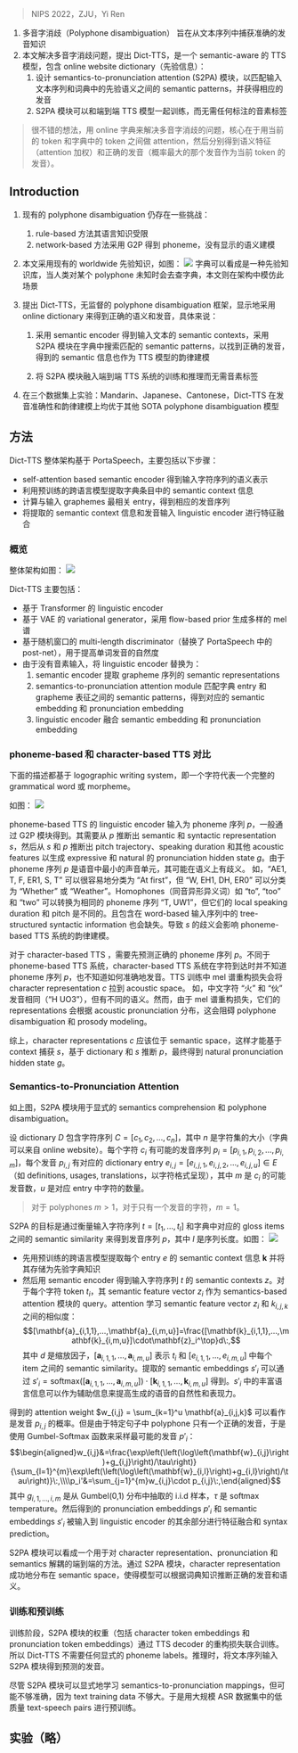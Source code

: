 > NIPS 2022，ZJU，Yi Ren

1. 多音字消歧（Polyphone disambiguation） 旨在从文本序列中捕获准确的发音知识
2. 本文解决多音字消歧问题，提出 Dict-TTS，是一个 semantic-aware 的 TTS 模型，包含 online website dictionary（先验信息）：
    1. 设计 semantics-to-pronunciation attention (S2PA) 模块，以匹配输入文本序列和词典中的先验语义之间的 semantic patterns，并获得相应的发音
    2. S2PA 模块可以和端到端 TTS 模型一起训练，而无需任何标注的音素标签

> 很不错的想法，用 online 字典来解决多音字消歧的问题，核心在于用当前的 token 和字典中的 token 之间做 attention，然后分别得到语义特征（attention 加权）和正确的发音（概率最大的那个发音作为当前 token 的发音）。

## Introduction

1. 现有的 polyphone disambiguation 仍存在一些挑战：
    1. rule-based 方法其语言知识受限
    2. network-based 方法采用 G2P 得到 phoneme，没有显示的语义建模
2. 本文采用现有的 worldwide 先验知识，如图：
![](image/Pasted%20image%2020240202153853.png)
字典可以看成是一种先验知识库，当人类对某个 polyphone 未知时会去查字典，本文则在架构中模仿此场景
3. 提出 Dict-TTS，无监督的 polyphone disambiguation 框架，显示地采用 online dictionary 来得到正确的语义和发音，具体来说：

    1. 采用 semantic encoder 得到输入文本的 semantic contexts，采用 S2PA 模块在字典中搜索匹配的 semantic patterns，以找到正确的发音，得到的 semantic 信息也作为 TTS 模型的韵律建模

    2. 将 S2PA 模块融入端到端 TTS 系统的训练和推理而无需音素标签

3. 在三个数据集上实验：Mandarin、Japanese、Cantonese，Dict-TTS 在发音准确性和韵律建模上均优于其他 SOTA polyphone disambiguation 模型

## 方法

Dict-TTS 整体架构基于 PortaSpeech，主要包括以下步骤：
+ self-attention based semantic encoder 得到输入字符序列的语义表示
+ 利用预训练的跨语言模型提取字典条目中的 semantic context 信息
+ 计算与输入 graphemes 最相关 entry，得到相应的发音序列
+ 将提取的 semantic context 信息和发音输入 linguistic encoder 进行特征融合

### 概览
整体架构如图：
![](image/Pasted%20image%2020240202170205.png)

Dict-TTS 主要包括：
+ 基于 Transformer 的 linguistic encoder
+ 基于 VAE 的 variational generator，采用 flow-based prior 生成多样的 mel 谱
+ 基于随机窗口的 multi-length discriminator（替换了 PortaSpeech 中的 post-net），用于提高单词发音的自然度
+ 由于没有音素输入，将 linguistic encoder 替换为：
    1. semantic encoder 提取 grapheme 序列的 semantic representations
    2. semantics-to-pronunciation attention module 匹配字典 entry 和 grapheme 表征之间的 semantic patterns，得到对应的 semantic embedding 和 pronunciation embedding
    3. linguistic encoder 融合 semantic embedding 和 pronunciation embedding

### phoneme-based 和 character-based TTS 对比

下面的描述都基于 logographic writing system，即一个字符代表一个完整的 grammatical word 或 morpheme。

如图：
![](image/Pasted%20image%2020240202170927.png)

phoneme-based TTS 的 linguistic encoder 输入为 phoneme 序列 $p$，一般通过 G2P 模块得到。其需要从 $p$ 推断出 semantic 和 syntactic representation $s$，然后从 $s$ 和 $p$ 推断出 pitch trajectory、speaking duration 和其他 acoustic features 以生成 expressive 和 natural 的 pronunciation hidden state $g$。由于 phoneme 序列 $p$ 是语音中最小的声音单元，其可能在语义上有歧义。
	如，“AE1, T, F, ER1, S, T” 可以很容易地分类为 “At first”，但 “W, EH1, DH, ER0” 可以分类为 “Whether” 或 “Weather”。Homophones（同音异形异义词）如 “to”, “too” 和 “two” 可以转换为相同的 phoneme 序列 “T, UW1”，但它们的 local speaking duration 和 pitch 是不同的。且包含在 word-based 输入序列中的 tree-structured syntactic information 也会缺失。导致 $s$ 的歧义会影响 phoneme-based TTS 系统的韵律建模。

对于 character-based TTS ，需要先预测正确的 phoneme 序列 $p$。不同于 phoneme-based TTS 系统，character-based TTS 系统在字符到达时并不知道 phoneme 序列 $p$，也不知道如何准确地发音。TTS 训练中 mel 谱重构损失会将 character representation $c$ 拉到 acoustic space。
	如，中文字符 “火” 和 “伙” 发音相同（“H UO3”），但有不同的语义。然而，由于 mel 谱重构损失，它们的 representations 会根据 acoustic pronunciation 分布，这会阻碍 polyphone disambiguation 和 prosody modeling。

综上，character representations $c$ 应该位于 semantic space，这样才能基于 context 捕获 $s$，基于 dictionary 和 $s$ 推断 $p$，最终得到 natural pronunciation hidden state $g$。

### Semantics-to-Pronunciation Attention

如上图，S2PA 模块用于显式的 semantics comprehension 和 polyphone disambiguation。

设 dictionary $D$ 包含字符序列 $C = [c_1, c_2, ..., c_n]$，其中 $n$ 是字符集的大小（字典可以来自 online website）。每个字符 $c_i$ 有可能的发音序列 $p_i = [p_{i,1}, p_{i,2}, ..., p_{i,m}]$，每个发音 $p_{i,j}$ 有对应的 dictionary entry $e_{i,j} = [e_{i,j,1}, e_{i,j,2}, ..., e_{i,j,u}] \in E$（如 definitions, usages, translations，以字符格式呈现），其中 $m$ 是 $c_i$ 的可能发音数，$u$ 是对应 entry 中字符的数量。
> 对于 polyphones $m > 1$，对于只有一个发音的字符，$m = 1$。

S2PA 的目标是通过衡量输入字符序列 $t = [t_1, ..., t_l]$ 和字典中对应的 gloss items 之间的 semantic similarity 来得到发音序列 $p$，其中 $l$ 是序列长度。如图：
![](image/Pasted%20image%2020240202213356.png)
+ 先用预训练的跨语言模型提取每个 entry $e$ 的 semantic context 信息 $\mathbf{k}$ 并将其存储为先验字典知识
+ 然后用 semantic encoder 得到输入字符序列 $t$ 的 semantic contexts $z$。对于每个字符 token $t_i$，其 semantic feature vector $z_i$ 作为 semantics-based attention 模块的 query。attention 学习 semantic feature vector $z_i$ 和 $k_{i,j,k}$ 之间的相似度：$$[\mathbf{a}_{i,1,1},...,\mathbf{a}_{i,m,u}]=\frac{[\mathbf{k}_{i,1,1},...,\mathbf{k}_{i,m,u}]\cdot\mathbf{z}_i^\top}d\:,$$其中 $d$ 是缩放因子，$[\mathbf{a}_{i,1,1},...,\mathbf{a}_{i,m,u}]$ 表示 $t_i$ 和 $[e_{i,1,1},...,e_{i,m,u}]$ 中每个 item 之间的 semantic similarity。提取的 semantic embeddings $s'_i$ 可以通过 $s'_i = \text{softmax}([\mathbf{a}_{i,1,1},...,\mathbf{a}_{i,m,u}]) \cdot [\mathbf{k}_{i,1,1},...,\mathbf{k}_{i,m,u}]$ 得到。$s'_i$ 中的丰富语言信息可以作为辅助信息来提高生成的语音的自然性和表现力。

得到的 attention weight $w_{i,j} = \sum_{k=1}^u \mathbf{a}_{i,j,k}$ 可以看作是发音 $p_{i,j}$ 的概率。但是由于特定句子中 polyphone 只有一个正确的发音，于是使用 Gumbel-Softmax 函数来采样最可能的发音 $p'_i$：
$$\begin{aligned}w_{i,j}&=\frac{\exp\left(\left(\log\left(\mathbf{w}_{i,j}\right)+g_{i,j}\right)/\tau\right)}{\sum_{l=1}^{m}\exp\left(\left(\log\left(\mathbf{w}_{i,l}\right)+g_{i,l}\right)/\tau\right)}\:,\\\\p_i'&=\sum_{j=1}^{m}w_{i,j}\cdot p_{i,j}\:,\end{aligned}$$
其中 $g_{i,1,...,i,m}$ 是从 Gumbel(0,1) 分布中抽取的 i.i.d 样本，$\tau$ 是 softmax temperature。然后得到的 pronunciation embeddings $p'_i$ 和 semantic embeddings $s'_i$ 被输入到 linguistic encoder 的其余部分进行特征融合和 syntax prediction。

S2PA 模块可以看成一个用于对 character representation、pronunciation 和 semantics 解耦的端到端的方法。通过 S2PA 模块，character representation 成功地分布在 semantic space，使得模型可以根据词典知识推断正确的发音和语义。

### 训练和预训练

训练阶段，S2PA 模块的权重（包括 character token embeddings 和 pronunciation token embeddings）通过 TTS decoder 的重构损失联合训练。所以 Dict-TTS 不需要任何显式的 phoneme labels。推理时，将文本序列输入 S2PA 模块得到预测的发音。

尽管 S2PA 模块可以显式地学习 semantics-to-pronunciation mappings，但可能不够准确，因为 text training data 不够大。于是用大规模 ASR 数据集中的低质量 text-speech pairs 进行预训练。

## 实验（略）
